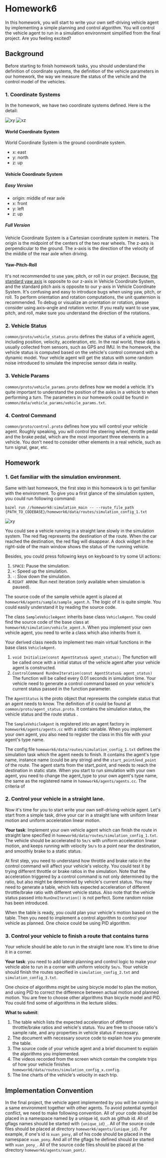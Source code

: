 # Homework6

In this homework, you will start to write your own self-driving vehicle agent by implementing a simple planning and control algorithm. You will control the vehicle agent to run in a simulation environment simplified from the final project. Are you feeling excited?  


## Background

Before starting to finish homework tasks, you should understand the definition of coordinate systems, the definition of the vehicle parameters in our homework, the way we measure the status of the vehicle and the control model of the vehicles. 

### 1. Coordinate Systems

In the homework, we have two coordinate systems defined. Here is the detail: 

![xy](coordinate1.png)
![xz](coordinate2.png)

#### World Coordinate System
World Coordinate System is the ground coordinate system. 
* x: east
* y: north
* z: up

#### Vehicle Coordinate System
##### Easy Version
* origin: middle of rear axle
* x: front
* y: left
* z: up
##### Full Version
Vehicle Coordinate System is a Cartesian coordinate system in meters. The origin is the midpoint of the centers of the two rear wheels. The z-axis is perpendicular to the ground. The x-axis is the direction of the velocity of the middle of the rear axle when driving.

#### Yaw-Pitch-Roll
It's not recommended to use yaw, pitch, or roll in our project. Because, [the standard yaw axis](https://en.wikipedia.org/wiki/Aircraft_principal_axes) is opposite to our z-axis in Vehicle Coordinate System, and the standard pitch axis is opposite to our y-axis in Vehicle Coordinate System. It's confusing and easy to introduce bugs when using yaw, pitch, or roll. To perform orientation and rotation computations, the unit quaternion is recommended. To debug or visualize an orientation or rotation, please consider using axis–angle and rotation vector. If you really want to use yaw, pitch, and roll, make sure you understand the direction of the rotations.

### 2. Vehicle Status

`common/proto/vehicle_status.proto` defines the status of a vehicle agent, including position, velocity, acceleration, etc. In the real world, these data is usually collected from sensors, such as GPS and IMU. In the homework, the vehicle status is computed based on the vehicle's control command with a dynamic model. Your vehicle agent will get the status with some random noise introduced to simulate the imprecise sensor data in reality. 

### 3. Vehicle Params

`common/proto/vehicle_params.proto` defines how we model a vehicle. It's quite important to understand the position of the axles in a vehicle to when performing a turn. The parameters in our homework could be found in `common/data/vehicle_params/vehicle_params.txt`. 

### 4. Control Command

`common/proto/control.proto` defines how you will control your vehicle agent. Roughly speaking, you will control the steering wheel, throttle pedal and the brake pedal, which are the most important three elements in a vehicle. You don't need to consider other elements in a real vehicle, such as turn signal, gear, etc. 

## Homework

### 1. Get familiar with the simulation environment. 

Same with last homework, the first step in this homework is to get familiar with the environment. To give you a first glance of the simulation system, you could run following command:

```
bazel run //homework6:simulation_main -- --route_file_path {PATH_TO_CODEBASE}/homework6/data/routes/simulation_config_1.txt 
```
![xy](simulation.png)

You could see a vehicle running in a straight lane slowly in the simulation system. The red flag represents the destination of the route. When the car reached the destination, the red flag will disappear. A dock widget in the right-side of the main window shows the status of the running vehicle. 

Besides, you could press following keys on keyboard to try some UI actions:

1. `SPACE`: Pause the simulation. 
2. `+`: Speed up the simulation. 
3. `-`: Slow down the simulation. 
4. `RIGHT ARROW`: Run next iteration (only available when simulation is paused). 

The source code of the sample vehicle agent is placed at `homework6/agents/sample/sample_agent.h`. The logic of it is quite simple. You could easily understand it by reading the source code. 

The class `SampleVehicleAgent` inherits base class `VehicleAgent`. You could find the source code of the base class at `homework6/simulation/vehicle_agent.h`. When you implement your own vehicle agent, you need to write a class which also inherits from it. 

Your derived class needs to implement two main virtual functions in the base class `VehicleAgent`. 

1. `void Initialize(const AgentStatus& agent_status);` The function will be called once with a initial status of the vehicle agent after your vehicle agent is constructed. 
2. `ControlCommand RunOneIteration(const AgentStatus& agent_status)` The function will be called every 0.01 seconds in simulation time. Your vehicle need to generate a control command based on your vehicle's current status passed in the function parameter. 

The `AgentStatus` is the proto object that represents the complete status that an agent needs to know. The definition of it could be found at `common/proto/agent_status.proto`. It contains the simulation status, the vehicle status and the route status .

The `SampleVehicleAgent` is registered into an agent factory in `homework6/agents/agents.cc` with a static variable. When you implement your own agent, you also need to register the class in this file with your agent's type name. 

The config file `homework6/data/routes/simulation_config_1.txt` defines the simulation task which the agent needs to finish. It contains the agent's type name, instance name (could be any string) and the `start_point`/`end_point` of the route. The agent starts from the start_point, and needs to reach the destination in static state. When you start to run simulation with your own agent, you need to change the agent_type to your own agent's type name, the same as the registered name in `homework6/agents/agents.cc`. The criteria of 

### 2. Control your vehicle in a straight lane. 

Now it's time for you to start write your own self-driving vehicle agent. Let's start from a simple task, drive your car in a straight lane with uniform linear motion and uniform acceleration linear motion. 

**Your task**: Implement your own vehicle agent which can finish the route in straight lane specified in `homework6/data/routes/simulation_config_1.txt`. The vehicle should be accelerated to `5m/s` with uniform acceleration linear motion, and keeps running with velocity `5m/s` to a point near the destination, and smoothly brake to a static status.

At first step, you need to understand how throttle and brake ratio in the control command will affect your vehicle's velocity. You could test it by trying different throttle or brake ratios in the simulation. Note that the acceleration triggered by a control command is not only determined by the ratio, but also might be determined by vehicle's current status. You may need to generate a table, which lists expected acceleration of different throttle/brake ratio with different vehicle status. Also note that the vehicle status passed into `RunOneIteration()` is not perfect. Some random noise has been introduced. 

When the table is ready, you could plan your vehicle's motion based on the table. Then you need to implement a control algorithm to control your vehicle as planned. One choice could be using PID algorithm. 

### 3. Control your vehicle to finish a route that contains turns

Your vehicle should be able to run in the straight lane now. It's time to drive it in a corner. 

**Your task**: you need to add lateral planning and control logic to make your vehicle able to run in a corner with uniform velocity `5m/s`. Your vehicle should finish the routes specified in `simulation_config_2.txt` and `simulation_config_3.txt`. 

One choice of algorithms might be using bicycle model to plan the motion, and using PID to correct the difference between actual motion and planned motion. You are free to choose other algorithms than bicycle model and PID. You could find some of algorithms in the lecture slides. 

**What to submit**: 
1. The table which lists the expected acceleration of different throttle/brake ratios and vehicle's status. You are free to choose ratio's sample rate, and any properties in vehicle status if necessary. 
2. The document with necessary source code to explain how you generate the table. 
3. The source code of your vehicle agent and a brief document to explain the algorithms you implemented. 
4. The videos recorded from the screen which contain the complete trips of how your vehicle finishes `homework6/data/routes/simulation_config_x.config`. 
5. The line charts of the vehicle's velocity in each trip. 

## Implementation Convention

In the final project, the vehicle agent implemented by you will be running in a same environment together with other agents. To avoid potential symbol conflict, we need to make following convention. All of your code should be placed in a namespace named by a unique id, such as github id. All of gflags names should be started with `{unique_id}_`. All of the source code files should be placed at directory `homework6/agents/{unique_id}`.  For example, if one's id is `xuan_pony`, all of his code should be placed in the namespace `xuan_pony`. And all of the gflags he defined should be started with `xuan_pony_`. All of the source code files should be placed at the directory `homework6/agents/xuan_pont/`. 
